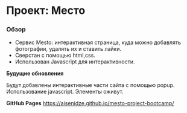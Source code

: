 # Проект: Место

### Обзор

* Сервис Mesto: интерактивная страница, куда можно добавлять фотографии, удалять их и ставить лайки.
* Сверстан с помощью html,css.
* Использован Javascript для интерактивности.

**Будущие обновления**

Будут добавлены интерактивные части сайта с помощью popup.
Использование javascript.
Элементы оживут.

**GitHub Pages**
https://aisenidze.github.io/mesto-project-bootcamp/